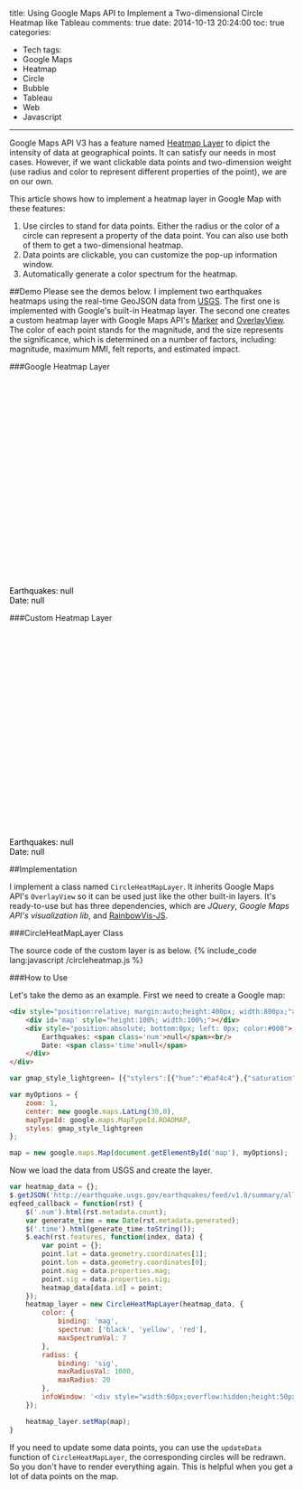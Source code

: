 title: Using Google Maps API to Implement a Two-dimensional Circle Heatmap like Tableau
comments: true
date: 2014-10-13 20:24:00
toc: true
categories:
- Tech
tags:
- Google Maps
- Heatmap
- Circle
- Bubble
- Tableau
- Web
- Javascript
---
Google Maps API V3 has a feature named [Heatmap Layer](https://developers.google.com/maps/documentation/javascript/heatmaplayer) to dipict the intensity of data at geographical points. It can satisfy our needs in most cases. However, if we want clickable data points and two-dimension weight (use radius and color to represent different properties of the point), we are on our own.

This article shows how to implement a heatmap layer in Google Map with these features:
1. Use circles to stand for data points. Either the radius or the color of a circle can represent a property of the data point. 
You can also use both of them to get a two-dimensional heatmap.
2. Data points are clickable, you can customize the pop-up information window.
3. Automatically generate a color spectrum for the heatmap. 

<!-- more -->

##Demo
Please see the demos below. I implement two earthquakes heatmaps using the real-time GeoJSON data from [USGS](http://earthquake.usgs.gov/earthquakes/feed/v1.0/geojson.php). 
The first one is implemented with Google's built-in Heatmap layer. 
The second one creates a custom heatmap layer with Google Maps API's [Marker](https://developers.google.com/maps/documentation/javascript/markers) and [OverlayView](https://developers.google.com/maps/documentation/javascript/reference#OverlayView). 
The color of each point stands for the magnitude, and the size represents the significance, which is determined on a number of factors, including: magnitude, maximum MMI, felt reports, and estimated impact.

###Google Heatmap Layer

<div style="position:relative; margin:auto;height:400px; width:800px;">
    <div id='google-heatmap' style="height:100%; width:100%;"></div>
    <div style="position:absolute; bottom:0px; left: 0px; color:#000">
        Earthquakes: <span class='num'>null</span><br/>
        Date: <span class='time'>null</span>
    </div>
</div>

###Custom Heatmap Layer

<div style="position:relative; margin:auto;height:400px; width:800px;">
    <div id='map' style="height:100%; width:100%;"></div>
    <div style="position:absolute; bottom:0px; left: 0px; color:#000">
        Earthquakes: <span class='num'>null</span><br/>
        Date: <span class='time'>null</span>
    </div>
</div>

<script src="https://code.jquery.com/jquery-2.1.1.min.js"></script>
<script src="https://maps.googleapis.com/maps/api/js?libraries=visualization&sensor=true"></script>
<script src="/downloads/code/rainbowvis.js"></script>
<script src="/downloads/code/circleheatmap.js"></script>
<script src="/downloads/code/heatmap_post.js"></script>

##Implementation

I implement a class named `CircleHeatMapLayer`. It inherits Google Maps API's `OverlayView` so it can be used just like the other built-in layers. 
It's ready-to-use but has three dependencies, which are *JQuery*, *Google Maps API's visualization lib*, and [RainbowVis-JS](https://github.com/anomal/RainbowVis-JS).

###CircleHeatMapLayer Class

The source code of the custom layer is as below.
{% include_code lang:javascript /circleheatmap.js %}

###How to Use

Let's take the demo as an example. First we need to create a Google map:

``` html HTML
<div style="position:relative; margin:auto;height:400px; width:800px;">
    <div id='map' style="height:100%; width:100%;"></div>
    <div style="position:absolute; bottom:0px; left: 0px; color:#000">
        Earthquakes: <span class='num'>null</span><br/>
        Date: <span class='time'>null</span>
    </div>
</div>
```
``` javascript JavaScript
var gmap_style_lightgreen= [{"stylers":[{"hue":"#baf4c4"},{"saturation":10}]},{"featureType":"water","stylers":[{"color":"#effefd"}]},{"featureType":"all","elementType":"labels","stylers":[{"visibility":"off"}]},{"featureType":"administrative","elementType":"labels","stylers":[{"visibility":"on"}]},{"featureType":"road","elementType":"all","stylers":[{"visibility":"off"}]},{"featureType":"transit","elementType":"all","stylers":[{"visibility":"off"}]}];

var myOptions = {
    zoom: 1,
    center: new google.maps.LatLng(30,0),
    mapTypeId: google.maps.MapTypeId.ROADMAP,
    styles: gmap_style_lightgreen
};

map = new google.maps.Map(document.getElementById('map'), myOptions);
```
Now we load the data from USGS and create the layer.
``` javascript Load Earthquake Data
var heatmap_data = {};
$.getJSON('http://earthquake.usgs.gov/earthquakes/feed/v1.0/summary/all_day.geojsonp?callback=?')
eqfeed_callback = function(rst) {
    $('.num').html(rst.metadata.count);
    var generate_time = new Date(rst.metadata.generated);
    $('.time').html(generate_time.toString());
    $.each(rst.features, function(index, data) {
        var point = {};
        point.lat = data.geometry.coordinates[1];
        point.lon = data.geometry.coordinates[0];
        point.mag = data.properties.mag;
        point.sig = data.properties.sig;
        heatmap_data[data.id] = point;
    });
    heatmap_layer = new CircleHeatMapLayer(heatmap_data, {
        color: {
            binding: 'mag',
            spectrum: ['black', 'yellow', 'red'],
            maxSpectrumVal: 7
        },
        radius: {
            binding: 'sig',
            maxRadiusVal: 1000,
            maxRadius: 20
        },
        infoWindow: '<div style="width:60px;overflow:hidden;height:50px">mag: {{mag}}</br><b>sig</b>: {{sig}}</div>'
    });

    heatmap_layer.setMap(map);
}
```

If you need to update some data points, you can use the `updateData` function of `CircleHeatMapLayer`, the corresponding circles will be redrawn. So you don't have to render everything again. 
This is helpful when you get a lot of data points on the map.

